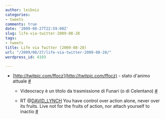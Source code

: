 ```yaml
---
author: leibniz
categories:
- tweets
comments: true
date: '2009-08-27T22:59:00Z'
slug: life-via-twitter-2009-08-28
tags:
- tweets
title: Life via Twitter (2009-08-28)
url: "/2009/08/27/life-via-twitter-2009-08-28/"
wordpress_id: 4193

---
```

* [http://twitpic.com/ffocz](http://twitpic.com/ffocz) - stato d'animo attuale [#](http://twitter.com/leibniz/statuses/3577333335)

	
  * Videocracy è un titolo da trasmissione di Funari (o di Celentano) [#](http://twitter.com/leibniz/statuses/3578868976)

	
  * RT @[DAVID_LYNCH](http://twitter.com/DAVID_LYNCH) You have control over action alone, never over its fruits. Live not for the fruits of action, nor attach yourself to inactio [#](http://twitter.com/leibniz/statuses/3585992890)


